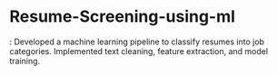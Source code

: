 # Resume-Screening-using-ml
: Developed a machine learning pipeline to classify resumes into job categories. Implemented text cleaning, feature extraction, and model training.
